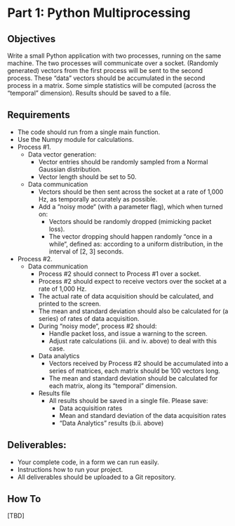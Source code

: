 # Part 1: Python Multiprocessing

## Objectives
Write a small Python application with two processes, running on the same machine. The two processes will communicate over a socket. (Randomly generated) vectors from the first process will be sent to the second process. These “data” vectors should be accumulated in the second process in a matrix. Some simple statistics will be computed (across the “temporal” dimension). Results should be saved to a file.

## Requirements
- The code should run from a single main function.
- Use the Numpy module for calculations.
- Process #1.
    - Data vector generation:
        - Vector entries should be randomly sampled from a Normal Gaussian distribution.
        - Vector length should be set to 50.
    - Data communication
        - Vectors should be then sent across the socket at a rate of 1,000 Hz, as temporally accurately as possible.
        - Add a “noisy mode“ (with a parameter flag), which when turned on:
            - Vectors should be randomly dropped (mimicking packet loss).
            - The vector dropping should happen randomly “once in a while“, defined as: according to a uniform distribution, in the interval of [2, 3] seconds.
- Process #2.
    - Data communication
        - Process #2 should connect to Process #1 over a socket.
        - Process #2 should expect to receive vectors over the socket at a rate of 1,000 Hz.
        - The actual rate of data acquisition should be calculated, and printed to the screen.
        - The mean and standard deviation should also be calculated for (a series) of rates of data acquisition.
        - During “noisy mode“, process #2 should:
            - Handle packet loss, and issue a warning to the screen.
            - Adjust rate calculations (iii. and iv. above) to deal with this case.
        - Data analytics
            - Vectors received by Process #2 should be accumulated into a series of matrices, each matrix should be 100 vectors long.
            - The mean and standard deviation should be calculated for each matrix, along its “temporal” dimension.
        - Results file
            - All results should be saved in a single file. Please save:
                - Data acquisition rates
                - Mean and standard deviation of the data acquisition rates
                - “Data Analytics” results (b.ii. above)

## Deliverables:
- Your complete code, in a form we can run easily.
- Instructions how to run your project.
- All deliverables should be uploaded to a Git repository.

## How To
[TBD]
